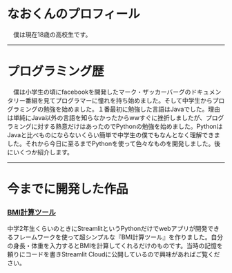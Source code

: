 # なおくんのプロフィール

　僕は現在18歳の高校生です。
 
___
# プログラミング歴

　僕は小学生の頃にfacebookを開発したマーク・ザッカーバーグのドキュメンタリー番組を見てプログラマーに憧れを持ち始めました。そして中学生からプログラミングの勉強を始めました。１番最初に勉強した言語はJavaでした。理由は単純にJava以外の言語を知らなかったからwwすぐに挫折しましたが、プログラミングに対する熱意だけはあったのでPythonの勉強を始めました。PythonはJavaと比べものにならないくらい簡単で中学生の僕でもなんとなく理解できました。それから今日に至るまでPythonを使って色々なものを開発しました。後にいくつか紹介します。
___
# 今までに開発した作品

### [BMI計算ツール](https://rt-naokun-healthmanager-main-ckgxnw.streamlitapp.com/)
中学2年生くらいのときにStreamlitというPythonだけでwebアプリが開発できるフレームワークを使って超シンプルな『BMI計算ツール』を作りました。自分の身長・体重を入力するとBMIを計算してくれるだけのものです。当時の記憶を頼りにコードを書きStreamlit Cloudに公開しているので興味があればご覧ください。  
  
